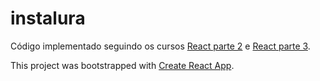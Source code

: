 # instalura

Código implementado seguindo os cursos [React parte 2](https://www.alura.com.br/curso-online-react-parte-2) e [React parte 3](https://www.alura.com.br/curso-online-react-parte-3).

This project was bootstrapped with [Create React App](https://github.com/facebookincubator/create-react-app).
